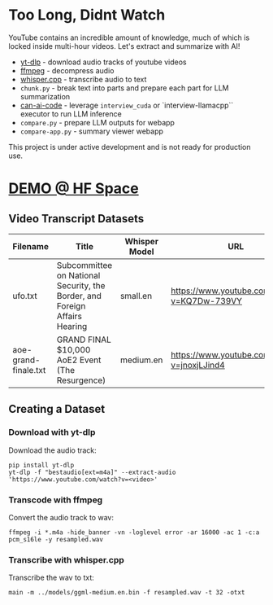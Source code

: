 # Too Long, Didnt Watch

YouTube contains an incredible amount of knowledge, much of which is locked inside multi-hour videos.  Let's extract and summarize with AI!

- [yt-dlp](https://github.com/yt-dlp/yt-dlp) - download audio tracks of youtube videos
- [ffmpeg](https://github.com/FFmpeg/FFmpeg) - decompress audio
- [whisper.cpp](https://github.com/ggerganov/whisper.cpp) - transcribe audio to text
- `chunk.py` - break text into parts and prepare each part for LLM summarization
- [can-ai-code](https://github.com/the-crypt-keeper/can-ai-code) - leverage `interview_cuda` or `interview-llamacpp`` executor to run LLM inference
- `compare.py` - prepare LLM outputs for webapp
- `compare-app.py` - summary viewer webapp

This project is under active development and is not ready for production use.

# [DEMO @ HF Space](https://huggingface.co/spaces/mike-ravkine/too-long-didnt-watch)

## Video Transcript Datasets

|Filename|Title|Whisper Model|URL|
|--------|-----|-------------|---|
|ufo.txt| Subcommittee on National Security, the Border, and Foreign Affairs Hearing | small.en | https://www.youtube.com/watch?v=KQ7Dw-739VY |
|aoe-grand-finale.txt| GRAND FINAL $10,000 AoE2 Event (The Resurgence) | medium.en | https://www.youtube.com/watch?v=jnoxjLJind4 |

## Creating a Dataset

### Download with yt-dlp

Download the audio track:

```
pip install yt-dlp
yt-dlp -f "bestaudio[ext=m4a]" --extract-audio  'https://www.youtube.com/watch?v=<video>'
```

### Transcode with ffmpeg

Convert the audio track to wav:

```
ffmpeg -i *.m4a -hide_banner -vn -loglevel error -ar 16000 -ac 1 -c:a pcm_s16le -y resampled.wav
```

### Transcribe with whisper.cpp

Transcribe the wav to txt:

```
main -m ../models/ggml-medium.en.bin -f resampled.wav -t 32 -otxt
```
